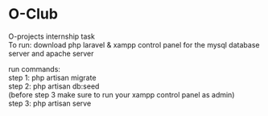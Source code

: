 # O-Club
O-projects internship task <br>
To run: download php laravel & xampp control panel for the mysql database server and apache server

run commands: <br>
step 1: php artisan migrate
<br>
step 2: php artisan db:seed
<br>
(before step 3 make sure to run your xampp control panel as admin) <br>
step 3: php artisan serve
